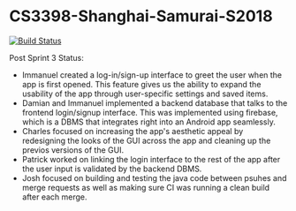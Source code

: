 # CS3398-Shanghai-Samurai-S2018
[![Build Status](https://travis-ci.org//CS3398-Shanghai-Samurai/CS3398-Shanghai-Samurai-S2018.svg?branch=master)](https://travis-ci.org//CS3398-Shanghai-Samurai/CS3398-Shanghai-Samurai-S2018)

Post Sprint 3 Status:
 - Immanuel created a log-in/sign-up interface to greet the user when the app is first opened. This feature gives us the ability to expand the usability of the app through user-specific settings and saved items.
 - Damian and Immanuel implemented a backend database that talks to the frontend login/signup interface. This was implemented using firebase, which is a DBMS that integrates right into an Android app seamlessly.
 - Charles focused on increasing the app's aesthetic appeal by redesigning the looks of the GUI across the app and cleaning up the previos versions of the GUI.
 - Patrick worked on linking the login interface to the rest of the app after the user input is validated by the backend DBMS.
 - Josh focused on building and testing the java code between psuhes and merge requests as well as making sure CI was running a clean build after each merge.
